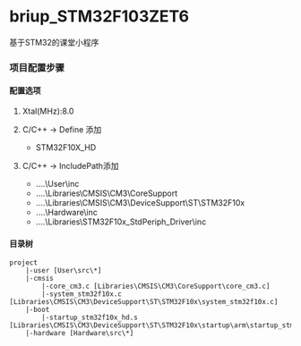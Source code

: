 # briup_STM32F103ZET6
基于STM32的课堂小程序

### 项目配置步骤

#### 配置选项
1. Xtal(MHz):8.0

2. C/C++ -> Define 添加 
    - STM32F10X_HD

3. C/C++ -> IncludePath添加
    - ..\..\User\inc
    - ..\..\Libraries\CMSIS\CM3\CoreSupport
    - ..\..\Libraries\CMSIS\CM3\DeviceSupport\ST\STM32F10x
    - ..\..\Hardware\inc
    - ..\..\Libraries\STM32F10x_StdPeriph_Driver\inc
    
#### 目录树
```
project
    |-user [User\src\*]  
    |-cmsis
        |-core_cm3.c [Libraries\CMSIS\CM3\CoreSupport\core_cm3.c]
        |-system_stm32f10x.c [Libraries\CMSIS\CM3\DeviceSupport\ST\STM32F10x\system_stm32f10x.c]
    |-boot
        |-startup_stm32f10x_hd.s [Libraries\CMSIS\CM3\DeviceSupport\ST\STM32F10x\startup\arm\startup_stm32f10x_hd.s]
    |-hardware [Hardware\src\*]
```

